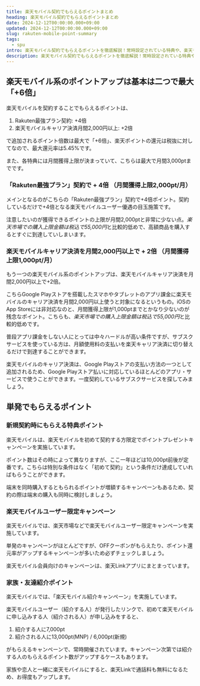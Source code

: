 ```yaml
---
title: 楽天モバイル契約でもらえるポイントまとめ
heading: 楽天モバイル契約でもらえるポイントまとめ
date: 2024-12-12T00:00:00.000+09:00
updated: 2024-12-12T00:00:00.000+09:00
slug: rakuten-mobile-point-summary
tags:
  - spu
intro: 楽天モバイル契約でもらえるポイントを徹底解説！常時設定されている特典や、楽天モバイルユーザーだけの単発キャンペーンの見つけ方なども。
description: 楽天モバイル契約でもらえるポイントを徹底解説！常時設定されている特典や、楽天モバイルユーザーだけの単発キャンペーンの見つけ方なども。
---
```


## 楽天モバイル系のポイントアップは基本は二つで最大「+6倍」

楽天モバイルを契約することでもらえるポイントは、

1. Rakuten最強プラン契約: +4倍
1. 楽天モバイルキャリア決済月間2,000円以上: +2倍

で追加されるポイント倍数は最大で「+6倍」、楽天ポイントの還元は税抜に対してなので、最大還元率は5.45%です。

また、各特典には月間獲得上限が決まっていて、こちらは最大で月間3,000ptまでです。

### 「Rakuten最強プラン」契約で + 4倍 （月間獲得上限2,000pt/月）

メインとなるのがこちらの「Rakuten最強プラン」契約で+4倍ポイント。契約しているだけで+4倍となる楽天モバイルユーザー優遇の目玉施策です。

注意したいのが獲得できるポイントの上限が月間2,000ptと非常に少ない点。*楽天市場での購入上限金額は税込で55,000円*と比較的低めで、高額商品を購入するとすぐに到達していしまいます。

### 楽天モバイルキャリア決済を月間2,000円以上で + 2倍 （月間獲得上限1,000pt/月）

もう一つの楽天モバイル系のポイントアップは、楽天モバイルキャリア決済を月間2,000円以上で+2倍。

こちらGoogle Playストアを搭載したスマホやタブレットのアプリ課金に楽天モバイルのキャリア決済を月間2,000円以上使うと対象になるというもの。iOSのApp Storeには非対応なのと、月間獲得上限が1,000ptまでとかなり少ないのが残念なポイント。こちらも、*楽天市場での購入上限金額は税込で55,000円*と比較的低めです。

普段アプリ課金をしない人にとっては中々ハードルが高い条件ですが、サブスクサービスを使っている方は、月額使用料の支払いを楽天キャリア決済に切り替えるだけで到達することができます。

楽天モバイルのキャリア決済は、Google Playストアの支払い方法の一つとして追加されるため、Google Playストア払いに対応しているほとんどのアプリ・サービスで使うことができます。一度契約しているサブスクサービスを探してみましょう。

## 単発でもらえるポイント

### 新規契約時にもらえる特典ポイント

楽天モバイルは、楽天モバイルを初めて契約する方限定でポイントプレゼントキャンペーンを実施しています。

ポイント数はその時によって異なりますが、ここ一年ほどは10,000pt前後が定番です。こちらは特別な条件はなく「初めて契約」という条件だけ達成していればもらうことができます。

端末を同時購入するともられるポイントが増額するキャンペーンもあるため、契約の際は端末の購入も同時に検討しましょう。

### 楽天モバイルユーザー限定キャンペーン

楽天モバイルでは、楽天市場などで楽天モバイルユーザー限定キャンペーンを実施しています。

単発のキャンペーンがほとんどですが、OFFクーポンがもらえたり、ポイント還元率がアップするキャンペーンが多いため必ずチェックしましょう。

楽天モバイル会員向けのキャンペーンは、楽天Linkアプリにまとまっています。

### 家族・友達紹介ポイント

楽天モバイルでは、「楽天モバイル紹介キャンペーン」を実施しています。

楽天モバイルユーザー（紹介する人）が発行したリンクで、初めて楽天モバイルに申し込みする人（紹介される人）が申し込みをすると、

1. 紹介する人に7,000pt
1. 紹介される人に13,000pt(MNP) / 6,000pt(新規)

がもらえるキャンペーンで、常時開催されています。キャンペーン次第では紹介する人のもらえるポイント数がアップするケースもあります。

家族や恋人と一緒に楽天モバイルにすると、楽天Linkで通話料も無料になるため、お得度もアップします。

